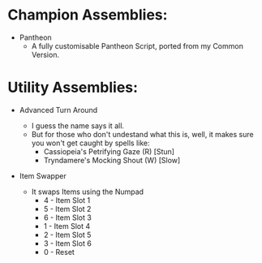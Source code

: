 Champion Assemblies:
===========
* Pantheon
  * A fully customisable Pantheon Script, ported from my Common Version.

Utility Assemblies:
===========
* Advanced Turn Around
  * I guess the name says it all.
  * But for those who don't undestand what this is, well, it makes sure you won't get caught by spells like:
    * Cassiopeia's Petrifying Gaze (R) [Stun]
    * Tryndamere's Mocking Shout (W) [Slow]

* Item Swapper
  * It swaps Items using the Numpad
    * 4 - Item Slot 1
    * 5 - Item Slot 2
    * 6 - Item Slot 3
    * 1 - Item Slot 4
    * 2 - Item Slot 5
    * 3 - Item Slot 6
    * 0 - Reset 
